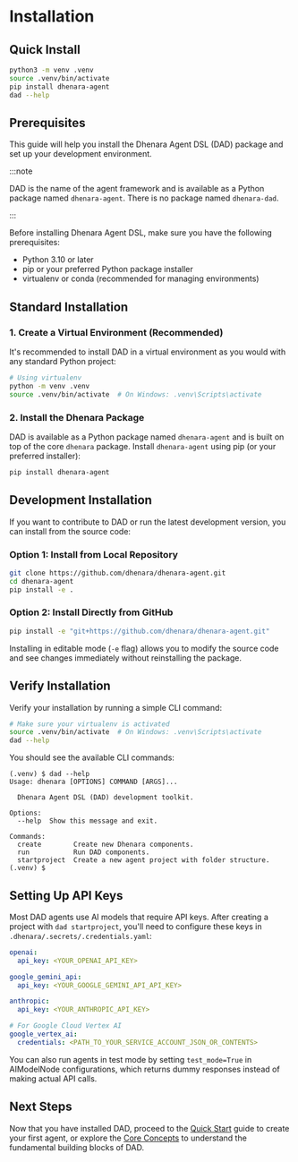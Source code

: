 # Installation

## Quick Install

```bash
python3 -m venv .venv
source .venv/bin/activate
pip install dhenara-agent
dad --help
```

## Prerequisites

This guide will help you install the Dhenara Agent DSL (DAD) package and set up your development environment.

:::note

DAD is the name of the agent framework and is available as a Python package named `dhenara-agent`. There is no package
named `dhenara-dad`.

:::

Before installing Dhenara Agent DSL, make sure you have the following prerequisites:

- Python 3.10 or later
- pip or your preferred Python package installer
- virtualenv or conda (recommended for managing environments)

## Standard Installation

### 1. Create a Virtual Environment (Recommended)

It's recommended to install DAD in a virtual environment as you would with any standard Python project:

```bash
# Using virtualenv
python -m venv .venv
source .venv/bin/activate  # On Windows: .venv\Scripts\activate
```

### 2. Install the Dhenara Package

DAD is available as a Python package named `dhenara-agent` and is built on top of the core `dhenara` package. Install
`dhenara-agent` using pip (or your preferred installer):

```bash
pip install dhenara-agent
```

## Development Installation

If you want to contribute to DAD or run the latest development version, you can install from the source code:

### Option 1: Install from Local Repository

```bash
git clone https://github.com/dhenara/dhenara-agent.git
cd dhenara-agent
pip install -e .
```

### Option 2: Install Directly from GitHub

```bash
pip install -e "git+https://github.com/dhenara/dhenara-agent.git"
```

Installing in editable mode (`-e` flag) allows you to modify the source code and see changes immediately without
reinstalling the package.

## Verify Installation

Verify your installation by running a simple CLI command:

```bash
# Make sure your virtualenv is activated
source .venv/bin/activate  # On Windows: .venv\Scripts\activate
dad --help
```

You should see the available CLI commands:

```
(.venv) $ dad --help
Usage: dhenara [OPTIONS] COMMAND [ARGS]...

  Dhenara Agent DSL (DAD) development toolkit.

Options:
  --help  Show this message and exit.

Commands:
  create        Create new Dhenara components.
  run           Run DAD components.
  startproject  Create a new agent project with folder structure.
(.venv) $
```

## Setting Up API Keys

Most DAD agents use AI models that require API keys. After creating a project with `dad startproject`, you'll need
to configure these keys in `.dhenara/.secrets/.credentials.yaml`:

```yaml
openai:
  api_key: <YOUR_OPENAI_API_KEY>

google_gemini_api:
  api_key: <YOUR_GOOGLE_GEMINI_API_API_KEY>

anthropic:
  api_key: <YOUR_ANTHROPIC_API_KEY>

# For Google Cloud Vertex AI
google_vertex_ai:
  credentials: <PATH_TO_YOUR_SERVICE_ACCOUNT_JSON_OR_CONTENTS>
```

You can also run agents in test mode by setting `test_mode=True` in AIModelNode configurations, which returns dummy
responses instead of making actual API calls.

## Next Steps

Now that you have installed DAD, proceed to the [Quick Start](quick-start) guide to create your first agent, or explore
the [Core Concepts](../concepts/core-concepts) to understand the fundamental building blocks of DAD.
